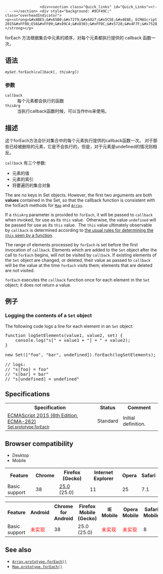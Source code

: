 
                
                  
                    <div><section class="Quick_links" id="Quick_Links"><!-- --></section> <div style="background: #9CF49C;" class="overheadIndicator"> 
    <p><strong>&#x8BE5;&#x65B0;&#x7279;&#x6027;&#x5C5E;&#x4E8E; ECMAScript 2015&#xFF08;ES6&#xFF09;&#x89C4;&#x8303;&#xFF0C;&#x5728;&#x4F7F;&#x7528;&#x65F6;&#x8BF7;&#x6CE8;&#x610F;&#x6D4F;&#x89C8;&#x5668;&#x517C;&#x5BB9;&#x6027;&#x3002;</strong></p> 
</div></div>

<p>forEach &#x65B9;&#x6CD5;&#x6839;&#x636E;&#x96C6;&#x5408;&#x4E2D;&#x5143;&#x7D20;&#x7684;&#x987A;&#x5E8F;&#xFF0C;&#x5BF9;&#x6BCF;&#x4E2A;&#x5143;&#x7D20;&#x90FD;&#x6267;&#x884C;&#x63D0;&#x4F9B;&#x7684; callback &#x51FD;&#x6570;&#x4E00;&#x6B21;&#x3002;</p>

<h2 id="&#x8BED;&#x6CD5;">&#x8BED;&#x6CD5;</h2>

<pre class="syntaxbox"><code><em>mySet</em>.forEach(<em>callback</em>[, <em>thisArg</em>])</code></pre>

<h3 id="&#x53C2;&#x6570;">&#x53C2;&#x6570;</h3>

<dl>
 <dt><code>callback</code></dt>
 <dd>&#x6BCF;&#x4E2A;&#x5143;&#x7D20;&#x90FD;&#x4F1A;&#x6267;&#x884C;&#x7684;&#x51FD;&#x6570;</dd>
 <dt><code>thisArg</code></dt>
 <dd>&#x5F53;&#x6267;&#x884C;callback&#x51FD;&#x6570;&#x65F6;&#x5019;&#xFF0C;&#x53EF;&#x4EE5;&#x5F53;&#x4F5C;this&#x6765;&#x4F7F;&#x7528;&#x3002;</dd>
</dl>

<h2 id="&#x63CF;&#x8FF0;">&#x63CF;&#x8FF0;</h2>

<p>&#x8FD9;&#x4E2A;forEach&#x65B9;&#x6CD5;&#x4F1A;&#x9488;&#x5BF9;&#x96C6;&#x5408;&#x4E2D;&#x7684;&#x6BCF;&#x4E2A;&#x5143;&#x7D20;&#x6267;&#x884C;&#x63D0;&#x4F9B;&#x7684;callback&#x51FD;&#x6570;&#x4E00;&#x6B21;&#x3002; &#x5BF9;&#x4E8E;&#x90A3;&#x4E9B;&#x5DF2;&#x7ECF;&#x88AB;&#x5220;&#x9664;&#x7684;&#x5143;&#x7D20;&#xFF0C;&#x5B83;&#x662F;&#x4E0D;&#x4F1A;&#x6267;&#x884C;&#x7684;&#xFF0C;&#x4F46;&#x662F;&#xFF0C;&#x5BF9;&#x4E8E;&#x5143;&#x7D20;&#x662F;undefined&#x7684;&#x60C5;&#x51B5;&#x5219;&#x76F8;&#x53CD;&#x3002;</p>

<p><code>callback</code>&#xA0;&#x6709;&#x4E09;&#x4E2A;&#x53C2;&#x6570;:</p>

<ul>
 <li>&#x5143;&#x7D20;&#x7684;&#x503C;</li>
 <li>&#x5143;&#x7D20;&#x7684;&#x7D22;&#x5F15;</li>
 <li>&#x5C06;&#x8981;&#x904D;&#x5386;&#x7684;&#x96C6;&#x5408;&#x5BF9;&#x8C61;</li>
</ul>

<p>The are no keys in Set objects. However, the first two arguments are both <strong>values</strong> contained in the Set, so that the callback function is consistent with the forEach methods for <a title="forEach() &#x65B9;&#x6CD5;&#x5C06;&#x4F1A;&#x4EE5;&#x63D2;&#x5165;&#x987A;&#x5E8F;&#x5BF9; Map &#x5BF9;&#x8C61;&#x4E2D;&#x7684;&#x6BCF;&#x4E00;&#x4E2A;&#x952E;&#x503C;&#x5BF9;&#x6267;&#x884C;&#x4E00;&#x6B21;&#x53C2;&#x6570;&#x4E2D;&#x63D0;&#x4F9B;&#x7684;&#x56DE;&#x8C03;&#x51FD;&#x6570;&#x3002;" href="/zh-CN/docs/Web/JavaScript/Reference/Global_Objects/Map/foreach"><code>Map</code></a> and <a title="forEach() &#x65B9;&#x6CD5;&#x5BF9;&#x6570;&#x7EC4;&#x7684;&#x6BCF;&#x4E2A;&#x5143;&#x7D20;&#x6267;&#x884C;&#x4E00;&#x6B21;&#x63D0;&#x4F9B;&#x7684;&#x51FD;&#x6570;(&#x56DE;&#x8C03;&#x51FD;&#x6570;)&#x3002;" href="/zh-CN/docs/Web/JavaScript/Reference/Global_Objects/Array/forEach"><code>Array</code></a>.</p>

<p>If a <code>thisArg</code> parameter is provided to <code>forEach</code>, it will be passed to <code>callback</code> when invoked, for use as its <code>this</code> value.&#xA0; Otherwise, the value <code>undefined</code> will be passed for use as its <code>this</code> value.&#xA0; The <code>this</code> value ultimately observable by <code>callback</code> is determined according to <a href="/en-US/docs/Web/JavaScript/Reference/Operators/this">the usual rules for determining the <code>this</code> seen by a function</a>.</p>

<p>The range of elements processed by <code>forEach</code> is set before the first invocation of <code>callback</code>. Elements which are added to the <code>Set</code> object after the call to <code>forEach</code> begins, will not be visited by <code>callback</code>. If existing elements of the <code>Set</code> object are changed, or deleted, their value as passed to <code>callback</code> will be the value at the time <code>forEach</code> visits them; elements that are deleted are not visited.</p>

<p><code>forEach</code> executes the <code>callback</code> function once for each element in the <code>Set</code> object; it does not return a value.</p>

<h2 id="&#x4F8B;&#x5B50;">&#x4F8B;&#x5B50;</h2>

<h3 id="Logging_the_contents_of_a_Set_object">Logging the contents of a <code>Set</code> object</h3>

<p>The following code logs a line for each element in an <code>Set</code> object:</p>

<pre class="brush:js">function logSetElements(value1, value2, set) {
    console.log(&quot;s[&quot; + value1 + &quot;] = &quot; + value2);
}

new Set([&quot;foo&quot;, &quot;bar&quot;, undefined]).forEach(logSetElements);

// logs:
// &quot;s[foo] = foo&quot;
// &quot;s[bar] = bar&quot;
// &quot;s[undefined] = undefined&quot;
</pre>

<h2 id="Specifications">Specifications</h2>

<table class="standard-table">
 <tbody>
  <tr>
   <th scope="col">Specification</th>
   <th scope="col">Status</th>
   <th scope="col">Comment</th>
  </tr>
  <tr>
   <td><a lang="en" hreflang="en" href="http://www.ecma-international.org/ecma-262/6.0/#sec-set.prototype.foreach" class="external">ECMAScript 2015 (6th Edition, ECMA-262)<br><small lang="zh-CN">Set.prototype.forEach</small></a></td>
   <td><span class="spec-Standard">Standard</span></td>
   <td>Initial definition.</td>
  </tr>
 </tbody>
</table>

<h2 id="Browser_compatibility">Browser compatibility</h2>

<p></p><div class="htab"> 
    <a name="AutoCompatibilityTable" id="AutoCompatibilityTable"></a> 
    <ul> 
        <li class="selected"><a>Desktop</a></li> 
        <li><a>Mobile</a></li> 
    </ul> 
</div><p></p>

<div id="compat-desktop">
<table class="compat-table">
 <tbody>
  <tr>
   <th>Feature</th>
   <th>Chrome</th>
   <th>Firefox (Gecko)</th>
   <th>Internet Explorer</th>
   <th>Opera</th>
   <th>Safari</th>
  </tr>
  <tr>
   <td>Basic support</td>
   <td>38</td>
   <td><a title="Released on 2013-10-29." href="/en-US/Firefox/Releases/25">25.0</a> (25.0)</td>
   <td>11</td>
   <td>25</td>
   <td>7.1</td>
  </tr>
 </tbody>
</table>
</div>

<div id="compat-mobile">
<table class="compat-table">
 <tbody>
  <tr>
   <th>Feature</th>
   <th>Android</th>
   <th>Chrome for Android</th>
   <th>Firefox Mobile (Gecko)</th>
   <th>IE Mobile</th>
   <th>Opera Mobile</th>
   <th>Safari Mobile</th>
  </tr>
  <tr>
   <td>Basic support</td>
   <td><span style="color: #f00;">&#x672A;&#x5B9E;&#x73B0;</span></td>
   <td>38</td>
   <td>25.0 (25.0)</td>
   <td><span style="color: #f00;">&#x672A;&#x5B9E;&#x73B0;</span></td>
   <td><span style="color: #f00;">&#x672A;&#x5B9E;&#x73B0;</span></td>
   <td>8</td>
  </tr>
 </tbody>
</table>
</div>

<h2 id="See_also">See also</h2>

<ul>
 <li><a title="forEach() &#x65B9;&#x6CD5;&#x5BF9;&#x6570;&#x7EC4;&#x7684;&#x6BCF;&#x4E2A;&#x5143;&#x7D20;&#x6267;&#x884C;&#x4E00;&#x6B21;&#x63D0;&#x4F9B;&#x7684;&#x51FD;&#x6570;(&#x56DE;&#x8C03;&#x51FD;&#x6570;)&#x3002;" href="/zh-CN/docs/Web/JavaScript/Reference/Global_Objects/Array/forEach"><code>Array.prototype.forEach()</code></a></li>
 <li><a title="forEach() &#x65B9;&#x6CD5;&#x5C06;&#x4F1A;&#x4EE5;&#x63D2;&#x5165;&#x987A;&#x5E8F;&#x5BF9; Map &#x5BF9;&#x8C61;&#x4E2D;&#x7684;&#x6BCF;&#x4E00;&#x4E2A;&#x952E;&#x503C;&#x5BF9;&#x6267;&#x884C;&#x4E00;&#x6B21;&#x53C2;&#x6570;&#x4E2D;&#x63D0;&#x4F9B;&#x7684;&#x56DE;&#x8C03;&#x51FD;&#x6570;&#x3002;" href="/zh-CN/docs/Web/JavaScript/Reference/Global_Objects/Map/forEach"><code>Map.prototype.forEach()</code></a></li>
</ul>
                  
                
              